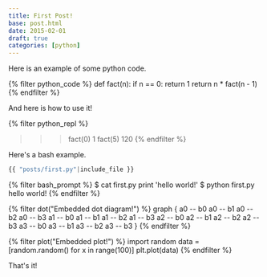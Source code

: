 ```yaml
---
title: First Post!
base: post.html
date: 2015-02-01
draft: true
categories: [python]
---
```


Here is an example of some python code.

{% filter python_code %}
def fact(n):
    if n == 0:
        return 1
    return n * fact(n - 1)
{% endfilter %}

And here is how to use it!

{% filter python_repl %}
>>> fact(0)
1
>>> fact(5)
120
{% endfilter %}

Here's a bash example.

```python
{{ "posts/first.py"|include_file }}
```

{% filter bash_prompt %}
$ cat first.py
print 'hello world!'
$ python first.py
hello world!
{% endfilter %}

{% filter dot("Embedded dot diagram!") %}
graph {
    a0 -- b0
    a0 -- b1
    a0 -- b2
    a0 -- b3
    a1 -- b0
    a1 -- b1
    a1 -- b2
    a1 -- b3
    a2 -- b0
    a2 -- b1
    a2 -- b2
    a2 -- b3
    a3 -- b0
    a3 -- b1
    a3 -- b2
    a3 -- b3
}
{% endfilter %}

{% filter plot("Embedded plot!") %}
import random
data = [random.random() for x in range(100)]
plt.plot(data)
{% endfilter %}

That's it!
